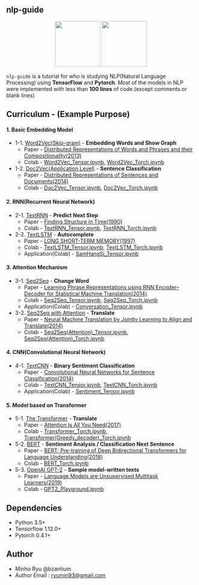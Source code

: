 ## nlp-guide

<p align="center"><img width="120" src="https://upload.wikimedia.org/wikipedia/commons/thumb/1/11/TensorFlowLogo.svg/2000px-TensorFlowLogo.svg.png" /> <img width="120" src="https://media-thumbs.golden.com/OLqzmrmwAzY1P7Sl29k2T9WjJdM=/200x200/smart/golden-storage-production.s3.amazonaws.com/topic_images/e08914afa10a4179893eeb07cb5e4713.png" /></p>

`nlp-guide` is a tutorial for who is studying NLP(Natural Language Processing) using **TensorFlow** and **Pytorch**. Most of the models in NLP were implemented with less than **100 lines** of code.(except comments or blank lines)



## Curriculum - (Example Purpose)

#### 1. Basic Embedding Model

- 1-1. [Word2Vec(Skip-gram)](https://github.com/bzantium/nlp-guide/tree/master/1-1.Word2Vec) - **Embedding Words and Show Graph**
  - Paper - [Distributed Representations of Words and Phrases
    and their Compositionality(2013)](https://papers.nips.cc/paper/5021-distributed-representations-of-words-and-phrases-and-their-compositionality.pdf)
  - Colab - [Word2Vec_Tensor.ipynb](https://colab.research.google.com/github/bzantium/nlp-guide/blob/master/1-1.Word2Vec/Word2Vec-Tensor.ipynb), [Word2Vec_Torch.ipynb](https://colab.research.google.com/github/bzantium/nlp-guide/blob/master/1-1.Word2Vec/Word2Vec-Torch.ipynb)
- 1-2. [Doc2Vec(Application Level)](https://github.com/bzantium/nlp-guide/tree/master/1-2.Doc2Vec) - **Sentence Classification**
  - Paper - [Distributed Representations of Sentences and Documents(2014)](https://arxiv.org/pdf/1405.4053.pdf)
  - Colab - [Doc2Vec_Tensor.ipynb](https://colab.research.google.com/github/bzantium/nlp-guide/blob/master/1-2.Doc2Vec/Doc2Vec-Tensor.ipynb), [Doc2Vec_Torch.ipynb](https://colab.research.google.com/github/bzantium/nlp-guide/blob/master/1-2.Doc2Vec/Doc2Vec-Torch.ipynb)



#### 2. RNN(Recurrent Neural Network)

- 2-1. [TextRNN](https://github.com/bzantium/nlp-guide/tree/master/2-1.TextRNN) - **Predict Next Step**
  - Paper - [Finding Structure in Time(1990)](http://psych.colorado.edu/~kimlab/Elman1990.pdf)
  - Colab - [TextRNN_Tensor.ipynb](https://colab.research.google.com/github/bzantium/nlp-guide/blob/master/2-1.TextRNN/TextRNN-Tensor.ipynb), [TextRNN_Torch.ipynb](https://colab.research.google.com/github/bzantium/nlp-guide/blob/master/2-1.TextRNN/TextRNN-Torch.ipynb)
- 2-2. [TextLSTM](https://github.com/bzantium/nlp-guide/tree/master/2-2.TextLSTM) - **Autocomplete**
  - Paper - [LONG SHORT-TERM MEMORY(1997)](https://www.bioinf.jku.at/publications/older/2604.pdf)
  - Colab - [TextLSTM_Tensor.ipynb](https://colab.research.google.com/github/bzantium/nlp-guide/blob/master/2-2.TextLSTM/TextLSTM-Tensor.ipynb), [TextLSTM_Torch.ipynb](https://colab.research.google.com/github/bzantium/nlp-guide/blob/master/2-2.TextLSTM/TextLSTM-Torch.ipynb)
  - Application(Colab) - [SamHangSi_Tensor.ipynb](https://colab.research.google.com/github/bzantium/nlp-guide/blob/master/2-2.TextLSTM/SamHangSi-Tensor.ipynb)



#### 3. Attention Mechanism

- 3-1. [Seq2Seq](https://github.com/bzantium/nlp-guide/tree/master/3-1.Seq2Seq) - **Change Word**
  - Paper - [Learning Phrase Representations using RNN Encoder–Decoder
    for Statistical Machine Translation(2014)](https://arxiv.org/pdf/1406.1078.pdf)
  - Colab - [Seq2Seq_Tensor.ipynb](https://colab.research.google.com/github/bzantium/nlp-guide/blob/master/3-1.Seq2Seq/Seq2Seq-Tensor.ipynb), [Seq2Seq_Torch.ipynb](https://colab.research.google.com/github/bzantium/nlp-guide/blob/master/3-1.Seq2Seq/Seq2Seq-Torch.ipynb)
  - Application(Colab) - [Conversation_Tensor.ipynb](https://colab.research.google.com/github/bzantium/nlp-guide/blob/master/3-1.Seq2Seq/Conversation-Tensor.ipynb)
- 3-2. [Seq2Seq with Attention](https://github.com/bzantium/nlp-guide/tree/master/3-2.Seq2Seq(Attention)) - **Translate**
  - Paper - [Neural Machine Translation by Jointly Learning to Align and Translate(2014)](https://arxiv.org/abs/1409.0473)
  - Colab - [Seq2Seq(Attention)_Tensor.ipynb](https://colab.research.google.com/github/bzantium/nlp-guide/blob/master/3-2.Seq2Seq(Attention)/Seq2Seq(Attention)-Tensor.ipynb), [Seq2Seq(Attention)_Torch.ipynb](https://colab.research.google.com/github/bzantium/nlp-guide/blob/master/3-2.Seq2Seq(Attention)/Seq2Seq(Attention)-Torch.ipynb)



#### 4. CNN(Convolutional Neural Network)

- 4-1. [TextCNN](https://github.com/bzantium/nlp-guide/tree/master/4-1.TextCNN) - **Binary Sentiment Classification**
  - Paper - [Convolutional Neural Networks for Sentence Classification(2014)](http://www.aclweb.org/anthology/D14-1181)
  - Colab - [TextCNN_Tensor.ipynb](https://colab.research.google.com/github/bzantium/nlp-guide/blob/master/4-1.TextCNN/TextCNN-Tensor.ipynb), [TextCNN_Torch.ipynb](https://colab.research.google.com/github/bzantium/nlp-guide/blob/master/4-1.TextCNN/TextCNN-Torch.ipynb)
  - Application(Colab) - [Sentiment_Tensor.ipynb](https://colab.research.google.com/github/bzantium/nlp-guide/blob/master/4-1.TextCNN/Sentiment-Tensor.ipynb)
  


#### 5. Model based on Transformer

- 5-1.  [The Transformer](https://github.com/bzantium/nlp-guide/tree/master/5-1.Transformer) - **Translate**
  - Paper - [Attention Is All You Need(2017)](https://arxiv.org/abs/1810.04805)
  - Colab - [Transformer_Torch.ipynb](https://colab.research.google.com/github/bzantium/nlp-guide/blob/master/5-1.Transformer/Transformer-Torch.ipynb), [Transformer(Greedy_decoder)_Torch.ipynb](https://colab.research.google.com/github/bzantium/nlp-guide/blob/master/5-1.Transformer/Transformer(Greedy_decoder)-Torch.ipynb)
- 5-2. [BERT](https://github.com/bzantium/nlp-guide/tree/master/5-2.BERT) - **Sentiment Analysis / Classification  Next Sentence**
  - Paper - [BERT: Pre-training of Deep Bidirectional Transformers for Language Understanding(2018)](https://arxiv.org/abs/1810.04805)
  - Colab - [BERT_Torch.ipynb](https://colab.research.google.com/github/bzantium/nlp-guide/blob/master/5-2.BERT/BERT-Torch.ipynb)
- 5-3. [OpenAI GPT-2](https://github.com/bzantium/nlp-guide/tree/master/5-3.GPT-2) - **Sample model-written texts**
  - Paper - [Language Models are Unsupervised Multitask Learners(2019)](https://d4mucfpksywv.cloudfront.net/better-language-models/language_models_are_unsupervised_multitask_learners.pdf)
  - Colab - [GPT2_Playground.ipynb](https://colab.research.google.com/github/bzantium/nlp-guide/blob/master/5-3.GPT-2/GPT2-Playground.ipynb)



## Dependencies

- Python 3.5+
- Tensorflow 1.12.0+
- Pytorch 0.4.1+



## Author

- Minho Ryu @bzantium
- Author Email : ryumin93@gmail.com
